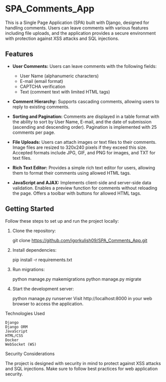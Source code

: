 # SPA_Comments_App

This is a Single Page Application (SPA) built with Django, designed for handling comments. Users can leave comments with various features including file uploads, and the application provides a secure environment with protection against XSS attacks and SQL injections.

## Features

- **User Comments:** Users can leave comments with the following fields:
  - User Name (alphanumeric characters)
  - E-mail (email format)
  - CAPTCHA verification
  - Text (comment text with limited HTML tags)

- **Comment Hierarchy:** Supports cascading comments, allowing users to reply to existing comments.

- **Sorting and Pagination:** Comments are displayed in a table format with the ability to sort by User Name, E-mail, and the date of submission (ascending and descending order). Pagination is implemented with 25 comments per page.

- **File Uploads:** Users can attach images or text files to their comments. Image files are resized to 320x240 pixels if they exceed this size. Accepted formats include JPG, GIF, and PNG for images, and TXT for text files.

- **Rich Text Editor:** Provides a simple rich text editor for users, allowing them to format their comments using allowed HTML tags.

- **JavaScript and AJAX:** Implements client-side and server-side data validation. Enables a preview function for comments without reloading the page. Offers a toolbar with buttons for allowed HTML tags.

## Getting Started

Follow these steps to set up and run the project locally:

1. Clone the repository:

   git clone https://github.com/igorkulish09/SPA_Comments_App.git

2. Install dependencies:

   pip install -r requirements.txt

3. Run migrations:

   python manage.py makemigrations
   python manage.py migrate

4. Start the development server:

   python manage.py runserver
   Visit http://localhost:8000 in your web browser to access the application.

Technologies Used

    Django
    Django ORM
    JavaScript
    HTML/CSS
    Docker
    WebSocket (WS)

Security Considerations

The project is designed with security in mind to protect against XSS attacks and SQL injections. Make sure to follow best practices for web application security.


